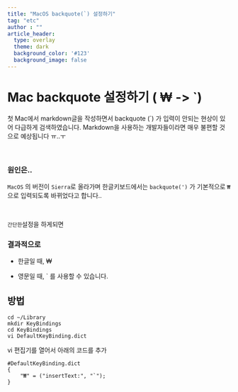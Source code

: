 ```yaml
---
title: "MacOS backquote(`) 설정하기"
tag: "etc"
author : ""
article_header:
  type: overlay
  theme: dark
  background_color: '#123'
  background_image: false
---
```




# Mac backquote 설정하기 ( ₩ -> `)

첫 Mac에서 markdown글을 작성하면서 backquote (`) 가 입력이 안되는 현상이 있어 다급하게 검색하였습니다. Markdown을 사용하는 개발자들이라면 매우 불편할 것으로 예상됩니다 ㅠ..ㅜ

<br>

### 원인은..

`MacOS` 의 버전이 `Sierra`로 올라가며 한글키보드에서는 `backquote(')` 가 기본적으로 `₩` 으로 입력되도록 바뀌었다고 합니다..

<br>

`간단한`설정을 하게되면

### 결과적으로

- 한글일 때, ₩

- 영문일 때, ` 를 사용할 수 있습니다.



## 방법

```shell
cd ~/Library
mkdir KeyBindings
cd KeyBindings
vi DefaultKeyBinding.dict
```

vi 편집기를 열어서 아래의 코드를 추가

```
#DefaultKeyBinding.dict
{
	"₩" = ("insertText:", "`");
}
```



<br>

<br>



